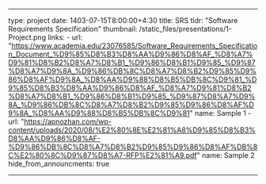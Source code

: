 
---
type: project
date: 1403-07-15T8:00:00+4:30
title: SRS
tldr: "Software Requirements Specification"
thumbnail: /static_files/presentations/1-Project.png
links: 
    - url: "https://www.academia.edu/23076585/Software_Requirements_Specification_Document_%D9%85%D8%B3%D8%AA%D9%86%D8%AF_%D8%A7%D9%81%D8%B2%D8%A7%D8%B1_%D9%86%D8%B1%D9%85_%D9%87%D8%A7%D9%8A_%D9%86%DB%8C%D8%A7%D8%B2%D9%85%D9%86%D8%AF%D9%8A_%D8%AA%D9%88%D8%B5%DB%8C%D9%81_%D9%85%D8%B3%D8%AA%D9%86%D8%AF_%D8%A7%D9%81%D8%B2%D8%A7%D8%B1_%D9%86%D8%B1%D9%85_%D9%87%D8%A7%D9%8A_%D9%86%DB%8C%D8%A7%D8%B2%D9%85%D9%86%D8%AF%D9%8A_%D8%AA%D9%88%D8%B5%DB%8C%D9%81"
      name: Sample 1
    - url: "https://apnozhan.com/wp-content/uploads/2020/08/%E2%80%8E%E2%81%A8%D9%85%D8%B3%D8%AA%D9%86%D8%AF-%D9%86%DB%8C%D8%A7%D8%B2%D9%85%D9%86%D8%AF%DB%8C%E2%80%8C%D9%87%D8%A7-RFP%E2%81%A9.pdf"
      name: Sample 2
hide_from_announcments: true

---
